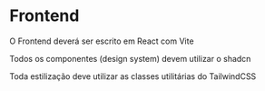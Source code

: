 # Frontend

O Frontend deverá ser escrito em React com Vite

Todos os componentes (design system) devem utilizar o shadcn

Toda estilização deve utilizar as classes utilitárias do TailwindCSS
